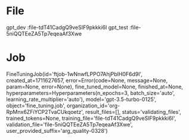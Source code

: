 # File

gpt_dev  :file-tdT41CadgQ9veSIF9pkkki6I
gpt_test :file-5niQQTEeZA5Tp7eqeaAf3Xwe


# Job 
FineTuningJob(id='ftjob-1wNnwfLPPO7AhjPblH0F6d9l', created_at=1711627657, error=Error(code=None, message=None, param=None, error=None), fine_tuned_model=None, finished_at=None, hyperparameters=Hyperparameters(n_epochs=3, batch_size='auto', learning_rate_multiplier='auto'), model='gpt-3.5-turbo-0125', object='fine_tuning.job', organization_id='org-RpMnx6ZFiYCP2TvaCUkqoetz', result_files=[], status='validating_files', trained_tokens=None, training_file='file-tdT41CadgQ9veSIF9pkkki6I', validation_file='file-5niQQTEeZA5Tp7eqeaAf3Xwe', user_provided_suffix='arg_quality-0328')